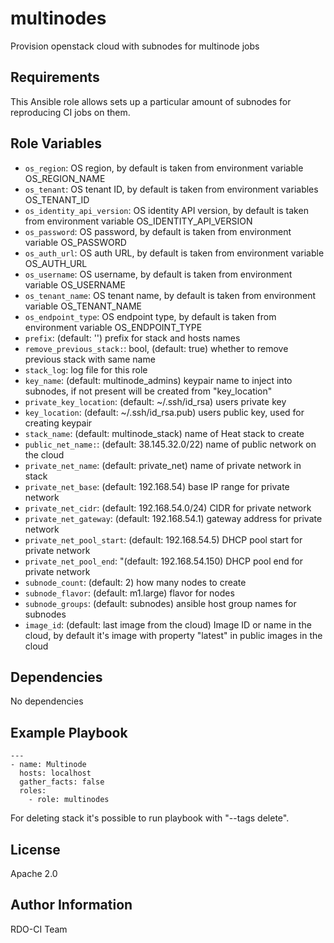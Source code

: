 multinodes
==========

Provision openstack cloud with subnodes for multinode jobs

Requirements
------------

This Ansible role allows sets up a particular amount of subnodes for reproducing
CI jobs on them.

Role Variables
--------------

* `os_region`: OS region, by default is taken from environment variable OS_REGION_NAME
* `os_tenant`: OS tenant ID, by default is taken from environment variables OS_TENANT_ID
* `os_identity_api_version`: OS identity API version, by default is taken from environment variable OS_IDENTITY_API_VERSION
* `os_password`: OS password, by default is taken from environment variable OS_PASSWORD
* `os_auth_url`: OS auth URL, by default is taken from environment variable OS_AUTH_URL
* `os_username`: OS username, by default is taken from environment variable OS_USERNAME
* `os_tenant_name`: OS tenant name, by default is taken from environment variable OS_TENANT_NAME
* `os_endpoint_type`: OS endpoint type, by default is taken from environment variable OS_ENDPOINT_TYPE
* `prefix`: (default: '') prefix for stack and hosts names
* `remove_previous_stack:`: bool, (default: true) whether to remove previous stack with same name
* `stack_log`: log file for this role
* `key_name`: (default: multinode_admins) keypair name to inject into subnodes, if not present will be
   created from "key_location"
* `private_key_location`: (default: ~/.ssh/id_rsa) users private key
* `key_location`: (default: ~/.ssh/id_rsa.pub) users public key, used for creating keypair
* `stack_name`: (default: multinode_stack) name of Heat stack to create
* `public_net_name:`:  (default: 38.145.32.0/22) name of public network on the cloud
* `private_net_name`: (default: private_net) name of private network in stack
* `private_net_base`: (default:  192.168.54) base IP range for private network
* `private_net_cidr`: (default:  192.168.54.0/24) CIDR for private network
* `private_net_gateway`: (default:  192.168.54.1) gateway address for private network
* `private_net_pool_start`: (default:  192.168.54.5) DHCP pool start for private network
* `private_net_pool_end`: "(default:  192.168.54.150) DHCP pool end for private network
* `subnode_count`: (default: 2) how many nodes to create
* `subnode_flavor`: (default: m1.large) flavor for nodes
* `subnode_groups`: (default: subnodes) ansible host group names for subnodes
* `image_id`: (default: last image from the cloud) Image ID or name in the cloud, by default
   it's image with property "latest" in public images in the cloud

Dependencies
------------

No dependencies

Example Playbook
----------------

    ---
    - name: Multinode
      hosts: localhost
      gather_facts: false
      roles:
        - role: multinodes

For deleting stack it's possible to run playbook with "--tags delete".

License
-------

Apache 2.0

Author Information
------------------

RDO-CI Team
